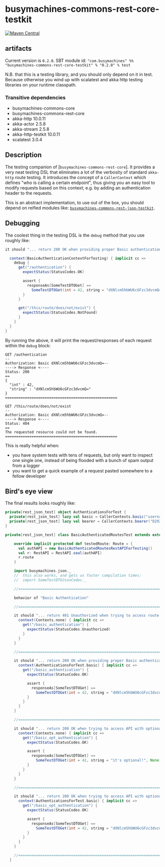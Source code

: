 # busymachines-commons-rest-core-testkit

[![Maven Central](https://img.shields.io/maven-central/v/com.busymachines/busymachines-commons-rest-core-testkit_2.12.svg)](https://maven-badges.herokuapp.com/maven-central/com.busymachines/busymachines-commons-rest-core-testkit_2.12)

## artifacts

Current version is `0.2.0`. SBT module id:
`"com.busymachines" %% "busymachines-commons-rest-core-testkit" % "0.2.0" % test`

N.B. that this is a testing library, and you should only depend on it in test. Because otherwise you wind up with scalatest and akka http testing libraries on your runtime classpath.

### Transitive dependencies
- busymachines-commons-core
- busymachines-commons-rest-core
- akka-http 10.0.11
- akka-actor 2.5.8
- akka-stream 2.5.8
- akka-http-testkit 10.0.11
- scalatest 3.0.4

## Description

The testing companion of [`busymachines-commons-rest-core`]. It provides a very neat testing DSL that eliminates a lot of the verbosity of standard `akka-http` route testing. It introduces the concept of a `CallerContext` which defines "who is calling a certain endpoint", thus giving you an easy tool to modify requests based on this context; e.g. by adding an authentication header to the requests.

This is an abstract implementation, to use out of the box, you should depend on reified modules like:
[`busymachines-commons-rest-json-testkit`](./rest-json-testkit).

## Debugging

The coolest thing in the testing DSL is the `debug` method that you use roughly like:

```scala
it should "... return 200 OK when providing proper Basic authentication" in { _ =>

  context(BasicAuthenticationContextForTesting) { implicit cc =>
    debug {
      get("/authentication") {
        expectStatus(StatusCodes.OK)

        assert {
          responseAs[SomeTestDTOGet] ==
            SomeTestDTOGet(int = 42, string = "dXNlcm5hbWU6cGFzc3dvcmQ=", None)
        }
      }

      get("/this/route/does/not/exist") {
        expectStatus(StatusCodes.NotFound)
      }
    }
  }
}
```

By running the above, it will print the request/responses of each request within the `debug` block:
```
GET /authentication
--
Authorization: Basic dXNlcm5hbWU6cGFzc3dvcmQ=--
----> Response <----
Status: 200
==
{
  "int" : 42,
  "string" : "dXNlcm5hbWU6cGFzc3dvcmQ="
}
===================================================

GET /this/route/does/not/exist
--
Authorization: Basic dXNlcm5hbWU6cGFzc3dvcmQ=--
----> Response <----
Status: 404
==
The requested resource could not be found.
===================================================
```
This is really helpful when:
 - you have system tests with tens of requests, but only want to inspect one single one, instead of being flooded with a bunch of spam output from a logger
 - you want to get a quick example of a request pasted somewhere to a fellow developer

## Bird's eye view

The final results looks roughly like:
```scala
private[rest_json_test] object AuthenticationsForTest {
  private[rest_json_test] lazy val basic = CallerContexts.basic("username", "password")
  private[rest_json_test] lazy val bearer = CallerContexts.bearer("D2926169E98AAA4C6B40C8C7AF7F4122946DDFA4E499908C")
}

private[rest_json_test] class BasicAuthenticatedRoutesTest extends extends FlatSpec with JsonRestAPITest {

    override implicit protected def testedRoute: Route = {
      val authAPI = new BasicAuthenticatedRoutesRestAPIForTesting()
      val r: RestAPI = RestAPI.seal(authAPI)
      r.route
    }

    import busymachines.json._
    //  this also works, and gets us faster compilation times:
    //  import SomeTestDTOJsonCodec._

    //===========================================================================

    behavior of "Basic Authentication"

    //===========================================================================

    it should "... return 401 Unauthorized when trying to access route without authentication" in { _ =>
      context(Contexts.none) { implicit cc =>
        get("/basic_authentication") {
          expectStatus(StatusCodes.Unauthorized)
        }
      }
    }

    //===========================================================================

    it should "... return 200 OK when providing proper Basic authentication" in { _ =>
      context(AuthenticationsForTest.basic) { implicit cc =>
        get("/basic_authentication") {
          expectStatus(StatusCodes.OK)

          assert {
            responseAs[SomeTestDTOGet] ==
              SomeTestDTOGet(int = 42, string = "dXNlcm5hbWU6cGFzc3dvcmQ=", None)
          }
        }
      }
    }

    //===========================================================================

    it should "... return 200 OK when trying to access API with optional auth, while not providing it" in { _ =>
      context(Contexts.none) { implicit cc =>
        get("/basic_opt_authentication") {
          expectStatus(StatusCodes.OK)

          assert {
            responseAs[SomeTestDTOGet] ==
              SomeTestDTOGet(int = 42, string = "it's optional!", None)
          }
        }
      }
    }

    //===========================================================================

    it should "... return 200 OK when trying to access API with optional auth, while providing it" in { _ =>
      context(AuthenticationsForTest.basic) { implicit cc =>
        get("/basic_opt_authentication") {
          expectStatus(StatusCodes.OK)

          assert {
            responseAs[SomeTestDTOGet] ==
              SomeTestDTOGet(int = 42, string = "dXNlcm5hbWU6cGFzc3dvcmQ=", None)
          }
        }
      }
    }

    //===========================================================================
  }

```
